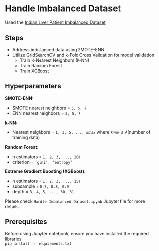 # Handle Imbalanced Dataset
Used the [Indian Liver Patient Imbalanced Dataset](https://archive.ics.uci.edu/dataset/225/ilpd+indian+liver+patient+dataset)

## Steps
* Address imbalanced data using SMOTE-ENN
* Utilize GridSearchCV and k-Fold Cross Validation for model validation 
  * Train K-Nearest Neighbors (K-NN)
  * Train Random Forest
  * Train XGBoost
 
## Hyperparameters

**SMOTE-ENN:**
- SMOTE nearest neighbors = `3, 5, 7`
- ENN nearest neighbors = `3, 5, 7`

**k-NN:**
- Nearest neighbors = `1, 3, 5, ..., 𝑘𝑚𝑎𝑥`
  where `𝑘𝑚𝑎𝑥` ≤ √(number of training data)

**Random Forest:**
- n estimators = `1, 2, 3, ..., 200`
- criterion = `‘gini’, ‘entropy’`

**Extreme Gradient Boosting (XGBoost):**
- n estimators = `1, 2, 3, ..., 150`
- subsample = `0.7, 0.8, 0.9`
- depth = `3, 4, 5, ..., 30, 31`

Please check `Handle Imbalanced Dataset.ipynb` Jupyter file for more details.

## Prerequisites
Before using Jupyter notebook, ensure you have installed the required libraries <br/>
`pip install -r requirments.txt`
